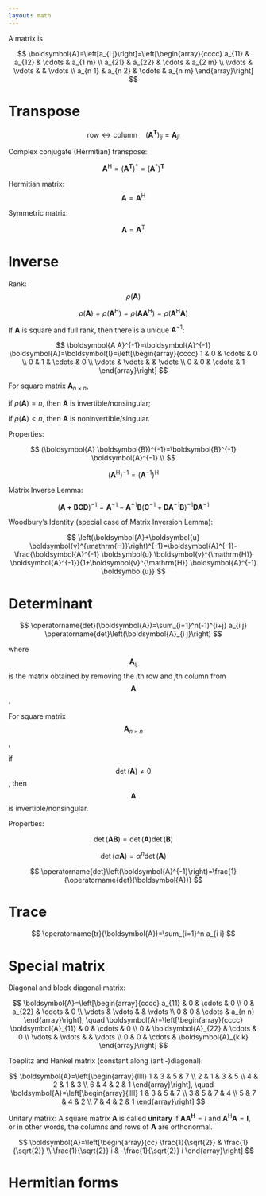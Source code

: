 ```yaml
---
layout: math
---
```

A matrix is

$$
\boldsymbol{A}=\left[a_{i j}\right]=\left[\begin{array}{cccc}
a_{11} & a_{12} & \cdots & a_{1 m} \\
a_{21} & a_{22} & \cdots & a_{2 m} \\
\vdots & \vdots & & \vdots \\
a_{n 1} & a_{n 2} & \cdots & a_{n m}
\end{array}\right]
$$

# Transpose

$$
\text{row}\leftrightarrow\text{column} \quad \left(\boldsymbol{A}^{\mathbf{T}}\right)_{i j}=\boldsymbol{A}_{j i}
$$

Complex conjugate (Hermitian) transpose:

$$
\boldsymbol{A}^{\mathrm{H}}=\left(\boldsymbol{A}^{\mathbf{T}}\right)^*=\left(\boldsymbol{A}^*\right)^\mathbf{T}
$$

Hermitian matrix:
$$
\boldsymbol{A}=\boldsymbol{A}^{\mathrm{H}}
$$

Symmetric matrix:

$$
\boldsymbol{A}=\boldsymbol{A}^{\mathrm{T}}
$$

# Inverse

Rank: $$\rho(\boldsymbol{A})$$

$$
\rho(\boldsymbol{A})=\rho\left(\boldsymbol{A}^{\mathrm{H}}\right)=\rho\left(\boldsymbol{A A}^{\mathrm{H}}\right)=\rho\left(\boldsymbol{A}^{\mathrm{H}} \boldsymbol{A}\right)
$$

If $\boldsymbol{A}$ is square and full rank, then there is a unique $\boldsymbol{A}^{-1}$:

$$
\boldsymbol{A A}^{-1}=\boldsymbol{A}^{-1} \boldsymbol{A}=\boldsymbol{I}=\left[\begin{array}{cccc}
1 & 0 & \cdots & 0 \\
0 & 1 & \cdots & 0 \\
\vdots & \vdots & & \vdots \\
0 & 0 & \cdots & 1
\end{array}\right]
$$

For square matrix $\boldsymbol{A}_{n\times n}$,

if $\rho(\boldsymbol{A})=n$, then $\boldsymbol{A}$ is invertible/nonsingular;

if $\rho(\boldsymbol{A})<n$, then $\boldsymbol{A}$ is noninvertible/singular.

Properties:

$$
(\boldsymbol{A} \boldsymbol{B})^{-1}=\boldsymbol{B}^{-1} \boldsymbol{A}^{-1} \\
$$

$$
\left(\boldsymbol{A}^{\mathrm{H}}\right)^{-1}=\left(\boldsymbol{A}^{-1}\right)^{\mathrm{H}}
$$

Matrix Inverse Lemma:

$$
(\boldsymbol{A+B C D})^{-1}=\boldsymbol{A}^{-1}-\boldsymbol{A}^{-1} \boldsymbol{B}\left(\boldsymbol{C}^{-1}+\boldsymbol{D A}^{-1} \boldsymbol{B}\right)^{-1} \boldsymbol{D A}^{-1}
$$

Woodbury’s Identity (special case of Matrix Inversion Lemma):

$$
\left(\boldsymbol{A}+\boldsymbol{u} \boldsymbol{v}^{\mathrm{H}}\right)^{-1}=\boldsymbol{A}^{-1}-\frac{\boldsymbol{A}^{-1} \boldsymbol{u} \boldsymbol{v}^{\mathrm{H}} \boldsymbol{A}^{-1}}{1+\boldsymbol{v}^{\mathrm{H}} \boldsymbol{A}^{-1} \boldsymbol{u}}
$$

# Determinant

$$
\operatorname{det}(\boldsymbol{A})=\sum_{i=1}^n(-1)^{i+j} a_{i j} \operatorname{det}\left(\boldsymbol{A}_{i j}\right)
$$

where $$\boldsymbol{A}_{i j}$$ is the matrix obtained by removing the $i$th row and $j$th column from $$\boldsymbol{A}$$.

For square matrix $$\boldsymbol{A}_{n\times n}$$,

if $$\operatorname{det}(\boldsymbol{A}) \neq 0$$, then $$\boldsymbol{A}$$ is invertible/nonsingular.

Properties:

$$
\operatorname{det}(\boldsymbol{A} \boldsymbol{B})=\operatorname{det}(\boldsymbol{A}) \operatorname{det}(\boldsymbol{B})
$$

$$
\operatorname{det}(\alpha \boldsymbol{A})=\alpha^n \operatorname{det}(\boldsymbol{A})
$$

$$
\operatorname{det}\left(\boldsymbol{A}^{-1}\right)=\frac{1}{\operatorname{det}(\boldsymbol{A})}
$$

# Trace

$$
\operatorname{tr}(\boldsymbol{A})=\sum_{i=1}^n a_{i i}
$$

# Special matrix

Diagonal and block diagonal matrix:

$$
\boldsymbol{A}=\left[\begin{array}{cccc}
a_{11} & 0 & \cdots & 0 \\
0 & a_{22} & \cdots & 0 \\
\vdots & \vdots & & \vdots \\
0 & 0 & \cdots & a_{n n}
\end{array}\right], \quad \boldsymbol{A}=\left[\begin{array}{cccc}
\boldsymbol{A}_{11} & 0 & \cdots & 0 \\
0 & \boldsymbol{A}_{22} & \cdots & 0 \\
\vdots & \vdots & & \vdots \\
0 & 0 & \cdots & \boldsymbol{A}_{k k}
\end{array}\right]
$$

Toeplitz and Hankel matrix (constant along (anti-)diagonal):

$$
\boldsymbol{A}=\left[\begin{array}{llll}
1 & 3 & 5 & 7 \\
2 & 1 & 3 & 5 \\
4 & 2 & 1 & 3 \\
6 & 4 & 2 & 1
\end{array}\right], \quad \boldsymbol{A}=\left[\begin{array}{llll}
1 & 3 & 5 & 7 \\
3 & 5 & 7 & 4 \\
5 & 7 & 4 & 2 \\
7 & 4 & 2 & 1
\end{array}\right]
$$

Unitary matrix: A square matrix $\boldsymbol{A}$ is called **unitary** if $\boldsymbol{A A ^ { H }}=I$ and $\boldsymbol{A}^{\mathrm{H}} \boldsymbol{A}=\boldsymbol{I}$, or in other words, the columns and rows of $\boldsymbol{A}$ are orthonormal.

$$
\boldsymbol{A}=\left[\begin{array}{cc}
\frac{1}{\sqrt{2}} & \frac{1}{\sqrt{2}} \\
\frac{1}{\sqrt{2}} i & -\frac{1}{\sqrt{2}} i
\end{array}\right]
$$

# Hermitian forms

